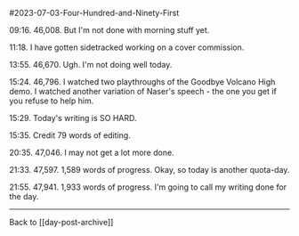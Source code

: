 #2023-07-03-Four-Hundred-and-Ninety-First

09:16.  46,008.  But I'm not done with morning stuff yet.

11:18.  I have gotten sidetracked working on a cover commission.

13:55.  46,670.  Ugh.  I'm not doing well today.

15:24.  46,796.  I watched two playthroughs of the Goodbye Volcano High demo.  I watched another variation of Naser's speech - the one you get if you refuse to help him.

15:29.  Today's writing is SO HARD.

15:35.  Credit 79 words of editing.

20:35.  47,046.  I may not get a lot more done.

21:33.  47,597.  1,589 words of progress.  Okay, so today is another quota-day.

21:55.  47,941.  1,933 words of progress.  I'm going to call my writing done for the day.

---
Back to [[day-post-archive]]